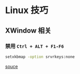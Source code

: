 # Linux 技巧

## XWindow 相关

### 禁用 `Ctrl + ALT + F1-F6`

```bash
setxkbmap -option srvrkeys:none
```

[souce](https://unix.stackexchange.com/questions/34158/rebinding-disabling-ctrlaltf-virtual-terminal-console-switching)
